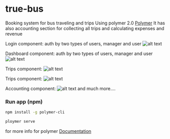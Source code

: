 # true-bus
Booking system for bus traveling and trips
Using polymer 2.0 [Polymer](https://www.polymer-project.org)
It has also accounting section for collecting all trips and calculating expenses and revenue 

Login component:
auth by two types of users, manager and user
![alt text](https://firebasestorage.googleapis.com/v0/b/intern-4310c.appspot.com/o/true-bus%2Flogin.png?alt=media&token=376653bb-69c8-4343-be03-087e443b2561)

Dashboard component:
auth by two types of users, manager and user
![alt text](https://firebasestorage.googleapis.com/v0/b/intern-4310c.appspot.com/o/true-bus%2Fhome.png?alt=media&token=e2205491-79f8-4be4-8e09-f2d788ecb1ac)

Trips component:
![alt text](https://firebasestorage.googleapis.com/v0/b/intern-4310c.appspot.com/o/true-bus%2Ftrips.png?alt=media&token=6650f4d3-12bc-41d2-9416-6ab77e07224a)

Trips component:
![alt text](https://firebasestorage.googleapis.com/v0/b/intern-4310c.appspot.com/o/true-bus%2Fseats.png?alt=media&token=2bcf2e55-4044-430c-b934-71e206096f47)

Accounting component:
![alt text](https://firebasestorage.googleapis.com/v0/b/intern-4310c.appspot.com/o/true-bus%2Faccounting.png?alt=media&token=6d3c62ba-8eac-4f7c-a61b-33a10906e324)
and much more....

### Run app (npm)
```bash
npm install -g polymer-cli
```
```bash
ploymer serve
```
for more info for polymer [Documentation](https://polymer-library.polymer-project.org/2.0/docs/tools/documentation)
